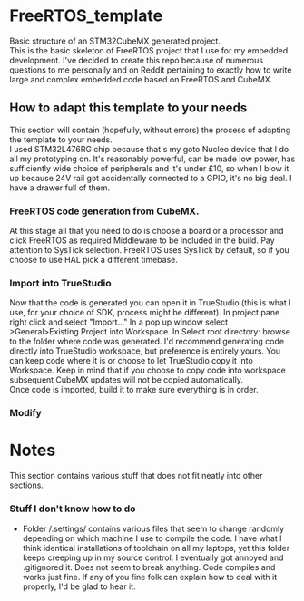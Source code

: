 # FreeRTOS_template
Basic structure of an STM32CubeMX generated project.    
This is the basic skeleton of FreeRTOS project that I use for my embedded development. I've decided to create this repo because of numerous questions to me personally and on Reddit pertaining to exactly how to write large and complex embedded code based on FreeRTOS and CubeMX.

## How to adapt this template to your needs
This section will contain (hopefully, without errors) the process of adapting the template to your needs.    
I used STM32L476RG chip because that's my goto Nucleo device that I do all my prototyping on. It's reasonably powerful, can be made low power, has sufficiently wide choice of peripherals and it's under £10, so when I blow it up because 24V rail got accidentally connected to a GPIO, it's no big deal. I have a drawer full of them.

### FreeRTOS code generation from CubeMX.
At this stage all that you need to do is choose a board or a processor and click FreeRTOS as required Middleware to be included in the build. Pay attention to SysTick selection. FreeRTOS uses SysTick by default, so if you choose to use HAL pick a different timebase.    

### Import into TrueStudio
Now that the code is generated you can open it in TrueStudio (this is what I use, for your choice of SDK, process might be different). In project pane right click and select "Import..." In a pop up window select >General>Existing Project into Workspace. In Select root directory: browse to the folder where code was generated. I'd recommend generating code directly into TrueStudio workspace, but preference is entirely yours. You can keep code where it is or choose to let TrueStudio copy it into Workspace. Keep in mind that if you choose to copy code into workspace subsequent CubeMX updates will not be copied automatically.    
Once code is imported, build it to make sure everything is in order.

### Modify

# Notes
This section contains various stuff that does not fit neatly into other sections.

### Stuff I don't know how to do
* Folder /.settings/ contains various files that seem to change randomly depending on which machine I use to compile the code. I have what I think identical installations of toolchain on all my laptops, yet this folder keeps creeping up in my source control. I eventually got annoyed and .gitignored it. Does not seem to break anything. Code compiles and works just fine. If any of you fine folk can explain how to deal with it properly, I'd be glad to hear it.
